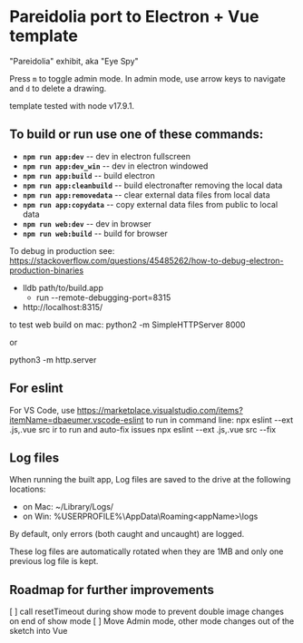 # Pareidolia port to Electron + Vue template

"Pareidolia" exhibit, aka "Eye Spy"

Press `m` to toggle admin mode. 
In admin mode, use arrow keys to navigate and `d` to delete a drawing. 

template tested with node v17.9.1.

## To build or run use one of these commands:

- **```npm run app:dev```** -- dev in electron fullscreen
- **```npm run app:dev_win```** -- dev in electron windowed
- **```npm run app:build```** -- build electron
- **```npm run app:cleanbuild```** -- build electronafter removing the local data
- **```npm run app:removedata```** -- clear external data files from local data
- **```npm run app:copydata```** -- copy external data files from public to local data
- **```npm run web:dev```** -- dev in browser
- **```npm run web:build```** -- build for browser

To debug in production see: https://stackoverflow.com/questions/45485262/how-to-debug-electron-production-binaries

- lldb path/to/build.app
  - run --remote-debugging-port=8315
- http://localhost:8315/

to test web build on mac:
python2 -m SimpleHTTPServer 8000

or 

python3 -m http.server

## For eslint
For VS Code, use https://marketplace.visualstudio.com/items?itemName=dbaeumer.vscode-eslint
to run in command line: 
    npx eslint --ext .js,.vue src
ir to run and auto-fix issues
    npx eslint --ext .js,.vue src --fix

## Log files
When running the built app, Log files are saved to the drive at the following locations:

- on Mac: ~/Library/Logs/<appName>
- on Win: %USERPROFILE%\AppData\Roaming\<appName>\logs

By default, only errors (both caught and uncaught) are logged.

These log files are automatically rotated when they are 1MB and only one previous log file is kept.
 
## Roadmap for further improvements
[ ] call resetTimeout during show mode to prevent double image changes on end of show mode 
[ ] Move Admin mode, other mode changes out of the sketch into Vue 